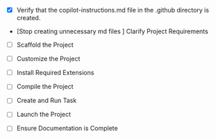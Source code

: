 <!-- Use this file to provide workspace-specific custom instructions to Copilot. For more details, visit https://code.visualstudio.com/docs/copilot/copilot-customization#_use-a-githubcopilotinstructionsmd-file -->
- [x] Verify that the copilot-instructions.md file in the .github directory is created.

- [Stop creating unnecessary md files ] Clarify Project Requirements
	<!-- Financial management app with TypeScript, Tailwind CSS for tracking cash, savings, crypto, stocks, expenses, valuable items and trading accounts -->

- [ ] Scaffold the Project
	<!-- Create Next.js project with TypeScript and Tailwind CSS -->

- [ ] Customize the Project
	<!-- Create animated cards for financial categories -->

- [ ] Install Required Extensions
	<!-- No specific extensions required -->

- [ ] Compile the Project
	<!-- Install dependencies and check compilation -->

- [ ] Create and Run Task
	<!-- Create development task -->

- [ ] Launch the Project
	<!-- Start development server -->

- [ ] Ensure Documentation is Complete
	<!-- Create README.md with project information -->
